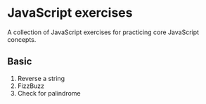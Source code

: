 # JavaScript exercises

A collection of JavaScript exercises for practicing core JavaScript concepts.

## Basic

1. Reverse a string 
2. FizzBuzz 
3. Check for palindrome 